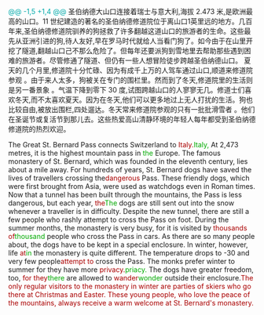 



<span style="color:#0AA">@@ -1,5 +1,4 @@</span>
圣伯纳德大山口连接着瑞士与意大利,海拔 2.473 米,是欧洲最高的山口。11 世纪建造的著名的圣伯纳德修道院位于离山口1英里远的地方。几百年来,圣伯纳德修道院驯养的狗拯救了许多翻越这道山口的旅游者的生命。这些最先从亚洲引进的狗,待人友好,早在罗马时代就给人当看门狗了。如今由于在山里开挖了隧道,翻越山口己不那么危险了。但每年还要派狗到雪地里去帮助那些遇到困难的旅游者。尽管修通了隧道、但仍有一些人想冒险徒步跨越圣伯纳德山口。
夏天的几个月里,修道院十分忙碌、因为有成千上万的人驾车通过山口,顺道来修道院参观 。由于来人太多，狗被关在专门的围栏里。然而到了冬天,修道院里的生活则是另一番景象 。气温下降到零下 30 度,试图跨越山口的人寥寥无几。修道士们喜欢冬天,而不太喜欢夏天。因为在冬天,他们可以更多地过上无人打扰的生活。狗也比较自由,被放出围栏,四处遛达。冬天常来修道院参观的只有一批批滑雪者 。他们在圣诞节或复活节到那儿去。这些热爱高山清静环境的年轻人每年都受到圣伯纳德修道院的热烈欢迎。

The Great St. Bernard  Pass connects Switzerland to <span style="color:#A00">Italy.</span><span style="color:#0A0">Italy,</span> At 2,473 metres, it is the highest mountain pass in <span style="color:#0A0">the</span> Europe. The famous monastery of St. Bernard, which was founded in the eleventh century, lies about a mile away. For hundreds of years, St. Bernard dogs have saved the lives of travellers crossing the<span style="color:#A00">dangerous</span> Pass. These friendly dogs, which were first brought from Asia, were used as watchdogs even in Roman times. Now that a tunnel has been built through the mountains, the Pass is less dangerous, but each year, <span style="color:#A00">the</span><span style="color:#0A0">The</span> dogs are still sent out into the snow whenever a traveller is in difficulty. Despite the new tunnel, there are still a few people who rashly attempt to cross the Pass on foot. During the summer months, the monastery is very busy, for it is visited by <span style="color:#A00">thousands of</span><span style="color:#0A0">thousand</span> people who cross the Pass in cars. As there are so many people about, the dogs have to be kept in a special enclosure. In winter, however, life <span style="color:#A00">at</span><span style="color:#0A0">in</span> the monastery is quite different. The temperature drops to -30 and very few people<span style="color:#A00">attempt to</span> cross the Pass. The monks prefer winter to summer for they have more <span style="color:#A00">privacy.</span><span style="color:#0A0">priacy.</span> The dogs have greater freedom, too, <span style="color:#A00">for they</span><span style="color:#0A0">there</span> are allowed to <span style="color:#A00">wander</span><span style="color:#0A0">wonder</span> outside  their enclosure.<span style="color:#A00">The only regular visitors to the monastery in winter are parties of skiers who go there at Christmas and Easter. These young people, who love the peace of the mountains, always receive a warm welcome at St. Bernard's monastery.</span>
